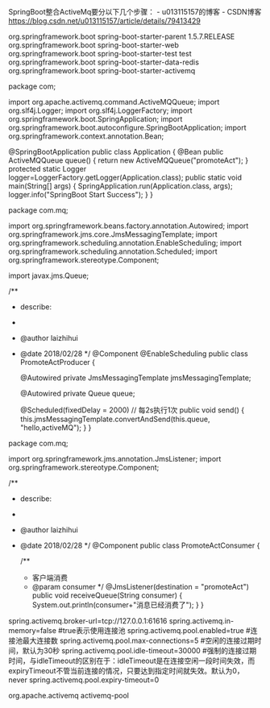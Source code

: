 SpringBoot整合ActiveMq要分以下几个步骤： - u013115157的博客 - CSDN博客 https://blog.csdn.net/u013115157/article/details/79413429

<!-- Maven POM文件继承 spring-boot-starter-parent -->
<parent>
    <groupId>org.springframework.boot</groupId>
    <artifactId>spring-boot-starter-parent</artifactId>
    <version>1.5.7.RELEASE</version>
</parent>
<dependency>
    <groupId>org.springframework.boot</groupId>
    <artifactId>spring-boot-starter-web</artifactId>
</dependency>
<dependency>
    <groupId>org.springframework.boot</groupId>
    <artifactId>spring-boot-starter-test</artifactId>
    <scope>test</scope>
</dependency>
 
<dependency>
    <groupId>org.springframework.boot</groupId>
    <artifactId>spring-boot-starter-data-redis</artifactId>
</dependency>
 
<dependency>
    <groupId>org.springframework.boot</groupId>
    <artifactId>spring-boot-starter-activemq</artifactId>
</dependency>



package com;
 
import org.apache.activemq.command.ActiveMQQueue;
import org.slf4j.Logger;
import org.slf4j.LoggerFactory;
import org.springframework.boot.SpringApplication;
import org.springframework.boot.autoconfigure.SpringBootApplication;
import org.springframework.context.annotation.Bean;
 
@SpringBootApplication
public class Application {
   @Bean
   public ActiveMQQueue queue() {
      return new ActiveMQQueue("promoteAct");
   }
   protected static Logger logger=LoggerFactory.getLogger(Application.class);
   public static void main(String[] args) {
      SpringApplication.run(Application.class, args);
      logger.info("SpringBoot Start Success");
   }
}



package com.mq;
 
import org.springframework.beans.factory.annotation.Autowired;
import org.springframework.jms.core.JmsMessagingTemplate;
import org.springframework.scheduling.annotation.EnableScheduling;
import org.springframework.scheduling.annotation.Scheduled;
import org.springframework.stereotype.Component;
 
import javax.jms.Queue;
 
/**
 * describe:
 *
 * @author laizhihui
 * @date 2018/02/28
 */
@Component
@EnableScheduling
public class PromoteActProducer {
 
    @Autowired
    private JmsMessagingTemplate jmsMessagingTemplate;
 
    @Autowired
    private Queue queue;
 
    @Scheduled(fixedDelay = 2000)    // 每2s执行1次
    public void send() {
        this.jmsMessagingTemplate.convertAndSend(this.queue, "hello,activeMQ");
    }
}



package com.mq;
 
import org.springframework.jms.annotation.JmsListener;
import org.springframework.stereotype.Component;
 
/**
 * describe:
 *
 * @author laizhihui
 * @date 2018/02/28
 */
@Component
public class PromoteActConsumer {
 
    /**
     * 客户端消费
     * @param consumer
     */
    @JmsListener(destination = "promoteAct")
    public void receiveQueue(String consumer) {
        System.out.println(consumer+"消息已经消费了");
    }
}



spring.activemq.broker-url=tcp://127.0.0.1:61616
spring.activemq.in-memory=false
#true表示使用连接池
spring.activemq.pool.enabled=true
#连接池最大连接数
spring.activemq.pool.max-connections=5
#空闲的连接过期时间，默认为30秒
spring.activemq.pool.idle-timeout=30000
#强制的连接过期时间，与idleTimeout的区别在于：idleTimeout是在连接空闲一段时间失效，而expiryTimeout不管当前连接的情况，只要达到指定时间就失效。默认为0，never
spring.activemq.pool.expiry-timeout=0



<dependency>
    <groupId>org.apache.activemq</groupId>
    <artifactId>activemq-pool</artifactId>
</dependency>



